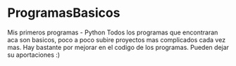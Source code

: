 # ProgramasBasicos
Mis primeros programas - Python
Todos los programas que encontraran aca son basicos, poco a poco subire proyectos mas complicados cada vez mas.
Hay bastante por mejorar en el codigo de los programas. Pueden dejar su aportaciones :)
